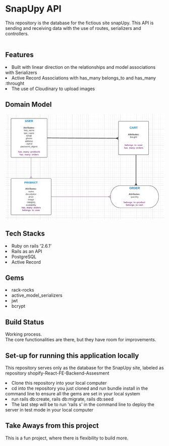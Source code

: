 # SnapUpy API

This repository is the database for the fictious site snapUpy. This API is sending and receiving data with the use of routes, serializers and controllers.  
<br/>

## Features
<li> Built with linear direction on the relationships and model associations with Serializers </li>
<li> Active Record Associations with has_many belongs_to and has_many :throught </li>
<li>The use of Cloudinary to upload images </li>

## Domain Model 
<img src='domain_model.png' />

## Tech Stacks 
<li>Ruby on rails '2.6.1' </li>
<li>Rails as an API</li>
<li>PostgreSQL</li>
<li>Active Record </li>

## Gems 
<li>rack-rocks </li>
<li>active_model_serializers</li>
<li>jwt </li>
<li> bcrypt</li>

## Build Status
Working process. <br/>
The core functionalities are there, but they have room for improvements.


## Set-up for running this application locally
This repository serves only as the database for the SnapUpy site, labeled as repository shopify-React-FE-Backend-Assesment 
<br/>

<li>Clone this repository into your local computer</li>
<li>cd into the repository you just cloned and run bundle install in the command line to ensure all the gems are set in your local system</li>
<li>run rails db:create, rails db:migrate, rails db:seed</li>
<li>The last step will be to run 'rails s' in the command line to deploy the server in test mode in your local computer</li>

## Take Aways from this project
This is a fun project, where there is flexibility to build more.
